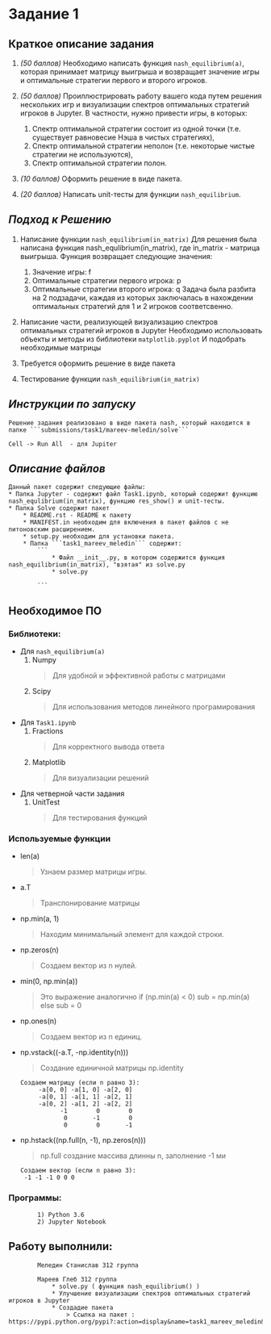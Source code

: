 # Задание 1

## **Краткое описание задания**

1) *(50 баллов)* Необходимо написать функция ```nash_equilibrium(a)```, которая принимает матрицу выигрыша и возвращает значение игры и оптимальные стратегии первого и второго игроков.

2) *(50 баллов)* Проиллюстрировать работу вашего кода путем решения нескольких игр и визуализации спектров оптимальных стратегий игроков в Jupyter. В частности, нужно привести игры, в которых:
	1. Cпектр оптимальной стратегии состоит из одной точки (т.е. существует равновесие Нэша в чистых стратегиях),
	2. Cпектр оптимальной стратегии неполон (т.е. некоторые чистые стратегии не используются),
	3. Cпектр оптимальной стратегии полон.
	
3) *(10 баллов)* Оформить решение в виде пакета.

4) *(20 баллов)* Написать unit-тесты для функции ```nash_equilibrium```.

## *Подход к Решению*
1. Написание функции ```nash_equilibrium(in_matrix)``` 
	Для решения была написана функция nash_equlibrium(in_matrix), где in_matrix - матрица выигрыша.
	Функция возвращает следующие значения: 
	1) Значение игры: f 
	2) Оптимальные стратегии первого игрока: p
	3) Оптимальные стратегии второго игрока: q
		Задача была разбита на 2 подзадачи, каждая из которых заключалась в нахождении оптимальных стратегий для 1 и 2 игроков соответсвенно.
		
2. Написание части, реализующей визуализацию спектров оптимальных стратегий игроков в Jupyter
	Необходимо использовать объекты и методы из библиотеки ```matplotlib.pyplot```
	И подобрать необходимые матрицы
3. Требуется оформить решение в виде пакета

4. Тестирование функции ```nash_equilibrium(in_matrix)```

## *Инструкции по запуску*

	Решение задания реализовано в виде пакета nash, который находится в папке ```submissions/task1/mareev-meledin/solve```

	Cell -> Run All  - для Jupiter	
	

## *Описание файлов*
	Данный пакет содержит следующие файлы: 
	* Папка Jupyter - содержит файл Task1.ipynb, который содержит функцию nash_equlibrium(in_matrix), функцию res_show() и unit-тесты. 
	* Папка Solve содержит пакет
		* README.rst - README к пакету
		* MANIFEST.in необходим для включения в пакет файлов с не питоновским расширением.
		* setup.py необходим для установки пакета.
		* Папка ```task1_mareev_meledin``` содержит:
			```
				* Файл __init__.py, в котором содержится функция nash_equilibrium(in_matrix), "взятая" из solve.py
				* solve.py 
			
			```
			
## Необходимое ПО
### Библиотеки:
* Для ```nash_equilibrium(a)```
	1. Numpy
		> Для удобной и эффективной работы с матрицами
	2. Scipy 
		> Для использования методов линейного програмирования
* Для ```Task1.ipynb```
	1. Fractions
		> Для корректного вывода ответа
	2. Matplotlib
		> Для визуализации решений
* Для четверной части задания
	1. UnitTest
		> Для тестирования функций
### Используемые функции
* len(a)
	> Узнаем размер матрицы игры.
	
* a.T 
	> Транспонирование матрицы
	
* np.min(a, 1)
	> Находим минимальный элемент для каждой строки.
	
* np.zeros(n)
	> Создаем вектор из n нулей.
	
* min(0, np.min(a))
	> Это выражение аналогично if (np.min(a) < 0) sub = np.min(a) else sub = 0
	
* np.ones(n)
	> Создаем вектор из n единиц.
	
* np.vstack((-a.T, -np.identity(n)))
	> Создание единичной матрицы np.identity
	```
	Создаем матрицу (если n равно 3):
		 -a[0, 0] -a[1, 0] -a[2, 0]
		 -a[0, 1] -a[1, 1] -a[2, 1]
		 -a[0, 2] -a[1, 2] -a[2, 2]
		       -1        0        0
		        0       -1        0
		        0        0       -1
	```
	
* np.hstack((np.full(n, -1), np.zeros(n)))
	> np.full создание массива длинны n, заполнение -1 ми
	```
	Создаем вектор (если n равно 3):
	 -1 -1 -1 0 0 0 
	```
		
### Программы:
			1) Python 3.6
			2) Jupyter Notebook 

## Работу выполнили:
			Меледин Станислав 312 группа

			Мареев Глеб 312 группа
				* solve.py ( функция nash_equilibrium() )
				* Улучшение визуализации спектров оптимальных стратегий игроков в Jupyter
				* Создадие пакета
					> Ссылка на пакет : https://pypi.python.org/pypi?:action=display&name=task1_mareev_meledin&version=4.2
			

			

